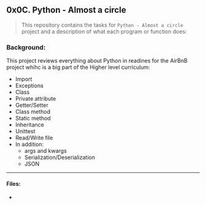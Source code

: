 ## 0x0C. Python - Almost a circle

> This repository contains the tasks for `Python - Almost a circle` project and a description of what each program or function does:

### Background:

This project reviews everything about Python in readines for the AirBnB project whihc is a big part of the Higher level curriculum:

* Import
* Exceptions
* Class
* Private attribute
* Getter/Setter
* Class method
* Static method
* Inheritance
* Unittest
* Read/Write file
* In addition:
    * args and kwargs
    * Serialization/Deserialization
    * JSON

___

#### Files:

* []()


